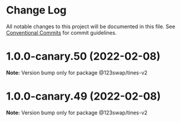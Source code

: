 # Change Log

All notable changes to this project will be documented in this file.
See [Conventional Commits](https://conventionalcommits.org) for commit guidelines.

# 1.0.0-canary.50 (2022-02-08)

**Note:** Version bump only for package @123swap/tines-v2





# 1.0.0-canary.49 (2022-02-08)

**Note:** Version bump only for package @123swap/tines-v2
